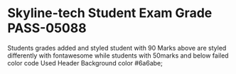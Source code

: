 # Skyline-tech Student Exam Grade PASS-05088
Students grades added and styled
student with 90 Marks above are styled differently with fontawesome
while students with 50marks and below failed
color code Used 
Header Background color #6a6abe;